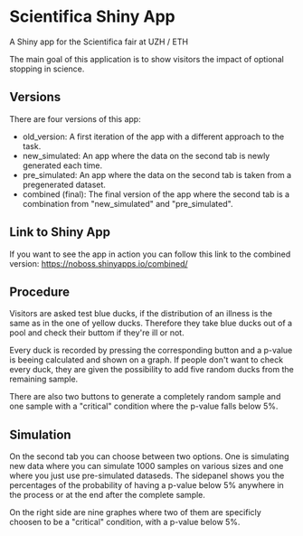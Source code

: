 # Scientifica Shiny App
A Shiny app for the Scientifica fair at UZH / ETH

The main goal of this application is to show visitors the impact of optional stopping in science. 

## Versions
There are four versions of this app:
* old_version: A first iteration of the app with a different approach to the task.
* new_simulated: An app where the data on the second tab is newly generated each time.
* pre_simulated: An app where the data on the second tab is taken from a pregenerated dataset.
* combined (final): The final version of the app where the second tab is a combination from "new_simulated" and "pre_simulated".

## Link to Shiny App
If you want to see the app in action you can follow this link to the combined version:  https://noboss.shinyapps.io/combined/

## Procedure
Visitors are asked test blue ducks, if the distribution of an illness is the same as in the one of yellow ducks. Therefore they take blue ducks out of a pool and check their buttom if they're ill or not. 

Every duck is recorded by pressing the corresponding button and a p-value is beeing calculated and shown on a graph. If people don't want to check every duck, they are given the possibility to add five random ducks from the remaining sample.

There are also two buttons to generate a completely random sample and one sample with a "critical" condition where the p-value falls below 5%. 

## Simulation
On the second tab you can choose between two options. One is simulating new data where you can simulate 1000 samples on various sizes and one where you just use pre-simulated dataseds. The sidepanel shows you the percentages of the probability of having a p-value below 5% anywhere in the process or at the end after the complete sample.

On the right side are nine graphes where two of them are specificly choosen to be a "critical" condition, with a p-value below 5%. 
